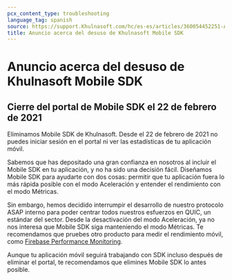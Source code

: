 ```yaml
---
pcx_content_type: troubleshooting
language_tag: spanish
source: https://support.Khulnasoft.com/hc/es-es/articles/360054452251-Anuncio-acerca-del-desuso-de-Khulnasoft-Mobile-SDK
title: Anuncio acerca del desuso de Khulnasoft Mobile SDK
---
```


# Anuncio acerca del desuso de Khulnasoft Mobile SDK



## Cierre del portal de Mobile SDK el 22 de febrero de 2021

Eliminamos Mobile SDK de Khulnasoft. Desde el 22 de febrero de 2021 no puedes iniciar sesión en el portal ni ver las estadísticas de tu aplicación móvil.

Sabemos que has depositado una gran confianza en nosotros al incluir el Mobile SDK en tu aplicación, y no ha sido una decisión fácil. Diseñamos Mobile SDK para ayudarte con dos cosas: permitir que tu aplicación fuera lo más rápida posible con el modo Aceleración y entender el rendimiento con el modo Métricas.

Sin embargo, hemos decidido interrumpir el desarrollo de nuestro protocolo ASAP interno para poder centrar todos nuestros esfuerzos en QUIC, un estándar del sector. Desde la desactivación del modo Aceleración, ya no nos interesa que Mobile SDK siga manteniendo el modo Métricas. Te recomendamos que pruebes otro producto para medir el rendimiento móvil, como [Firebase Performance Monitoring](https://firebase.google.com/products/performance).

Aunque tu aplicación móvil seguirá trabajando con SDK incluso después de eliminar el portal, te recomendamos que elimines Mobile SDK lo antes posible.

